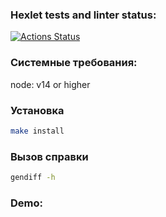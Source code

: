 ### Hexlet tests and linter status:
[![Actions Status](https://github.com/SeriousCat96/frontend-project-46/workflows/hexlet-check/badge.svg)](https://github.com/SeriousCat96/frontend-project-46/actions)

### Системные требования:

node: v14 or higher

### Установка

```sh
make install
```

### Вызов справки

```sh
gendiff -h
```

### Demo: